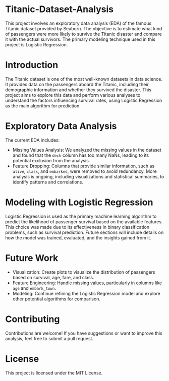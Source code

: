 # Titanic-Dataset-Analysis
 This project involves an exploratory data analysis (EDA) of the famous Titanic dataset provided by Seaborn. The objective is to estimate what kind of passengers were more likely to survive the Titanic disaster and compare it with the actual survivors. The primary modeling technique used in this project is Logistic Regression.
# Introduction
The Titanic dataset is one of the most well-known datasets in data science. It provides data on the passengers aboard the Titanic, including their demographic information and whether they survived the disaster. This project aims to explore this data and perform various analyses to understand the factors influencing survival rates, using Logistic Regression as the main algorithm for prediction.
# Exploratory Data Analysis
The current EDA includes:
- Missing Values Analysis: We analyzed the missing values in the dataset and found that the `deck` column has too many NaNs, leading to its potential exclusion from the analysis.
- Feature Dropping: Columns that provide similar information, such as `alive`, `class`, and `embarked`, were removed to avoid redundancy.
More analysis is ongoing, including visualizations and statistical summaries, to identify patterns and correlations.
# Modeling with Logistic Regression
Logistic Regression is used as the primary machine learning algorithm to predict the likelihood of passenger survival based on the available features. This choice was made due to its effectiveness in binary classification problems, such as survival prediction.
Future sections will include details on how the model was trained, evaluated, and the insights gained from it.
# Future Work
- Visualization: Create plots to visualize the distribution of passengers based on survival, age, fare, and class.
- Feature Engineering: Handle missing values, particularly in columns like `age` and `embark_town`.
- Modeling: Continue refining the Logistic Regression model and explore other potential algorithms for comparison.
# Contributing
Contributions are welcome! If you have suggestions or want to improve this analysis, feel free to submit a pull request.
# License
This project is licensed under the MIT License.
